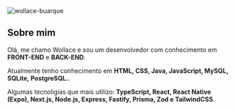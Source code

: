 <p>
  <!--<img src="https://github-readme-stats.vercel.app/api?username=wollace-buarque&show_icons=true&locale=pt-BR" alt="wollace-buarque" />  -->
  <img src="https://github-readme-stats.vercel.app/api/top-langs?username=wollace-buarque&show_icons=true&locale=pt-BR&layout=compact&theme=github_dark" alt="wollace-buarque" />
</p>

## Sobre mim

Olá, me chamo Wollace e sou um desenvolvedor com conhecimento em <strong>FRONT-END</strong> e <strong>BACK-END</strong>.

Atualmente tenho conhecimento em <strong>HTML, CSS, Java, JavaScript, MySQL, SQLite, PostgreSQL.</strong>.

Algumas tecnoligias que mais utilizo: <strong>TypeScript, React, React Native (Expo), Next.js, Node.js, Express, Fastify, Prisma, Zod e TailwindCSS</strong>.

